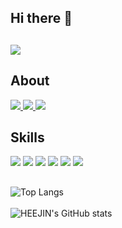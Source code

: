 ## Hi there 👋

<!--
**xeexin/xeexin** is a ✨ _special_ ✨ repository because its `README.md` (this file) appears on your GitHub profile.

Here are some ideas to get you started:

- 🔭 I’m currently working on ...
- 🌱 I’m currently learning ...
- 👯 I’m looking to collaborate on ...
- 🤔 I’m looking for help with ...
- 💬 Ask me about ...
- 📫 How to reach me: ...
- 😄 Pronouns: ...
- ⚡ Fun fact: ...
-->
##
<img src="https://capsule-render.vercel.app/api?type=Venom&color=auto&height=150&section=header&text=HEEJIN%20&fontSize=100&animation=twinkling" />

## About
<a href="https://www.notion.so/3a04cfbbb83f4b49891f8674f568a8fd?pvs=4" target="_blank">
<img src="https://img.shields.io/badge/notion-000000?style=flat-square&logo=notion&logoColor=white"/>
</a>

<a href="https://shelter-from-the-storm.tistory.com/" target="_blank">
<img src="https://img.shields.io/badge/tistory-000000?style=flat-square&logo=tistory&logoColor=white"/>
</a>

<a href="https://www.instagram.com/shelter_from_the_storm__/" target="_blank">
<img src="https://img.shields.io/badge/instagram-E4405F?style=flat-square&logo=instagram&logoColor=white"/>
</a>


## Skills
<img src="https://img.shields.io/badge/spring-6DB33F?style=flat-square&logo=spring&logoColor=white"/>
<img src="https://img.shields.io/badge/springboot-6DB33F?style=flat-square&logo=springboot&logoColor=white"/>
<img src="https://img.shields.io/badge/html5-3366CC?style=flat-square&logo=html5&logoColor=white"/>
<img src="https://img.shields.io/badge/css3-1572B6?style=flat-square&logo=css3&logoColor=white"/>
<img src="https://img.shields.io/badge/javascript-F7DF1E?style=flat-square&logo=javascript&logoColor=white"/>
<img src="https://img.shields.io/badge/git-F05032?style=flat-square&logo=git&logoColor=white"/>

##
![Top Langs](https://github-readme-stats.vercel.app/api/top-langs/?username=xeexin&layout=compact)
<br> <br/>
![HEEJIN's GitHub stats](https://github-readme-stats.vercel.app/api?username=xeexin&show_icons=true&theme=radical)

